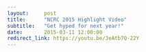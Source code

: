 ```yaml
---
layout:     post
title:      "NCRC 2015 Highlight Video"
subtitle:   "Get hyped for next year!"
date:       2015-03-11 12:00:00
redirect_link: https://youtu.be/JeAtb7Q-22Y
---
```


